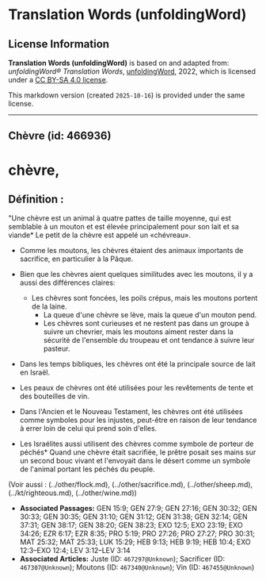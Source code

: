 # Translation Words (unfoldingWord)

## License Information

**Translation Words (unfoldingWord)** is based on and adapted from: _unfoldingWord® Translation Words_, [unfoldingWord](https://unfoldingword.org/utw), 2022, which is licensed under a [CC BY-SA 4.0 license](https://creativecommons.org/licenses/by-sa/4.0/legalcode.en).

This markdown version (created `2025-10-16`) is provided under the same license.



--------------------------------

## Chèvre (id: 466936)

chèvre,
=======

Définition :
------------

"Une chèvre est un animal à quatre pattes de taille moyenne, qui est semblable à un mouton et est élevée principalement pour son lait et sa viande\* Le petit de la chèvre est appelé un «chévreau».

* Comme les moutons, les chèvres étaient des animaux importants de sacrifice, en particulier à la Pâque.
* Bien que les chèvres aient quelques similitudes avec les moutons, il y a aussi des différences claires:

    + Les chèvres sont foncées, les poils crépus, mais les moutons portent de la laine.
        + La queue d'une chèvre se lève, mais la queue d'un mouton pend.
        + Les chèvres sont curieuses et ne restent pas dans un groupe à suivre un chevrier, mais les moutons aiment rester dans la sécurité de l'ensemble du troupeau et ont tendance à suivre leur pasteur.
* Dans les temps bibliques, les chèvres ont été la principale source de lait en Israël.
* Les peaux de chèvres ont été utilisées pour les revêtements de tente et des bouteilles de vin.
* Dans l'Ancien et le Nouveau Testament, les chèvres ont été utilisées comme symboles pour les injustes, peut\-être en raison de leur tendance à errer loin de celui qui prend soin d'elles.
* Les Israélites aussi utilisent des chèvres comme symbole de porteur de péchés\* Quand une chèvre était sacrifiée, le prêtre posait ses mains sur un second bouc vivant et l'envoyait dans le désert comme un symbole de l'animal portant les péchés du peuple.

(Voir aussi : (../other/flock.md), (../other/sacrifice.md), (../other/sheep.md), (../kt/righteous.md), (../other/wine.md))

* **Associated Passages:** GEN 15:9; GEN 27:9; GEN 27:16; GEN 30:32; GEN 30:33; GEN 30:35; GEN 31:10; GEN 31:12; GEN 31:38; GEN 32:14; GEN 37:31; GEN 38:17; GEN 38:20; GEN 38:23; EXO 12:5; EXO 23:19; EXO 34:26; EZR 6:17; EZR 8:35; PRO 5:19; PRO 27:26; PRO 27:27; PRO 30:31; MAT 25:32; MAT 25:33; LUK 15:29; HEB 9:13; HEB 9:19; HEB 10:4; EXO 12:3–EXO 12:4; LEV 3:12–LEV 3:14
* **Associated Articles:** Juste (ID: `467297@Unknown`); Sacrificer (ID: `467307@Unknown`); Moutons (ID: `467340@Unknown`); Vin (ID: `467455@Unknown`)

